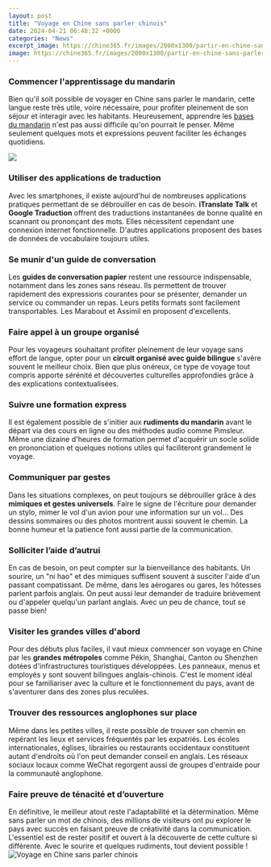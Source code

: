 ```yaml
---
layout: post
title: "Voyage en Chine sans parler chinois"
date: 2024-04-21 06:48:32 +0000
categories: "News"
excerpt_image: https://chine365.fr/images/2000x1300/partir-en-chine-sans-parler-chinois.jpg
image: https://chine365.fr/images/2000x1300/partir-en-chine-sans-parler-chinois.jpg
---
```


### Commencer l'apprentissage du mandarin 
Bien qu'il soit possible de voyager en Chine sans parler le mandarin, cette langue reste très utile, voire nécessaire, pour profiter pleinement de son séjour et interagir avec les habitants. Heureusement, apprendre les [bases du mandarin](https://jnewshub.github.io/2023-10-19-safety-and-risks-in-kinshasa-dr-congo/) n'est pas aussi difficile qu'on pourrait le penser. Même seulement quelques mots et expressions peuvent faciliter les échanges quotidiens. 

![](https://i.pinimg.com/originals/b0/9b/97/b09b9739a9517ba765dd70274a1e33f1.png)
### Utiliser des applications de traduction 
Avec les smartphones, il existe aujourd'hui de nombreuses applications pratiques permettant de se débrouiller en cas de besoin. **iTranslate Talk** et **Google Traduction** offrent des traductions instantanées de bonne qualité en scannant ou prononçant des mots. Elles nécessitent cependant une connexion internet fonctionnelle. D'autres applications proposent des bases de données de vocabulaire toujours utiles.
### Se munir d'un guide de conversation 
Les **guides de conversation papier** restent une ressource indispensable, notamment dans les zones sans réseau. Ils permettent de trouver rapidement des expressions courantes pour se présenter, demander un service ou commander un repas. Leurs petits formats sont facilement transportables. Les Marabout et Assimil en proposent d'excellents.
### Faire appel à un groupe organisé
Pour les voyageurs souhaitant profiter pleinement de leur voyage sans effort de langue, opter pour un **circuit organisé avec guide bilingue** s'avère souvent le meilleur choix. Bien que plus onéreux, ce type de voyage tout compris apporte sérénité et découvertes culturelles approfondies grâce à des explications contextualisées.
### Suivre une formation express 
Il est également possible de s'initier aux **rudiments du mandarin** avant le départ via des cours en ligne ou des méthodes audio comme Pimsleur. Même une dizaine d'heures de formation permet d'acquérir un socle solide en prononciation et quelques notions utiles qui faciliteront grandement le voyage.
### Communiquer par gestes 
Dans les situations complexes, on peut toujours se débrouiller grâce à des **mimiques et gestes universels**. Faire le signe de l'écriture pour demander un stylo, mimer le vol d'un avion pour une information sur un vol... Des dessins sommaires ou des photos montrent aussi souvent le chemin. La bonne humeur et la patience font aussi partie de la communication.
### Solliciter l’aide d’autrui 
En cas de besoin, on peut compter sur la bienveillance des habitants. Un sourire, un "ni hao" et des mimiques suffisent souvent à susciter l'aide d'un passant compatissant. De même, dans les aérogares ou gares, les hôtesses parlent parfois anglais. On peut aussi leur demander de traduire brièvement ou d'appeler quelqu'un parlant anglais. Avec un peu de chance, tout se passe bien!
### Visiter les grandes villes d'abord
Pour des débuts plus faciles, il vaut mieux commencer son voyage en Chine par les **grandes métropoles** comme Pékin, Shanghai, Canton ou Shenzhen dotées d'infrastructures touristiques développées. Les panneaux, menus et employés y sont souvent bilingues anglais-chinois. C'est le moment idéal pour se familiariser avec la culture et le fonctionnement du pays, avant de s'aventurer dans des zones plus reculées.
### Trouver des ressources anglophones sur place 
Même dans les petites villes, il reste possible de trouver son chemin en repérant les lieux et services fréquentés par les expatriés. Les écoles internationales, églises, librairies ou restaurants occidentaux constituent autant d'endroits où l'on peut demander conseil en anglais. Les réseaux sociaux locaux comme WeChat regorgent aussi de groupes d'entraide pour la communauté anglophone.
### Faire preuve de ténacité et d’ouverture
En définitive, le meilleur atout reste l'adaptabilité et la détermination. Même sans parler un mot de chinois, des millions de visiteurs ont pu explorer le pays avec succès en faisant preuve de créativité dans la communication. L'essentiel est de rester positif et ouvert à la découverte de cette culture si différente. Avec le sourire et quelques rudiments, tout devient possible !
![Voyage en Chine sans parler chinois](https://chine365.fr/images/2000x1300/partir-en-chine-sans-parler-chinois.jpg)